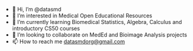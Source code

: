 - 👋 Hi, I’m @datasmd
- 👀 I’m interested in Medical Open Educational Resources
- 🌱 I’m currently learning Biomedical Statistics, Algebra, Calculus and introductory CS50 courses
- 💞️ I’m looking to collaborate on MedEd and Bioimage Analysis projects
- 📫 How to reach me datasmdorg@gmail.com

<!---
datasmd/datasmd is a ✨ special ✨ repository because its `README.md` (this file) appears on your GitHub profile.
You can click the Preview link to take a look at your changes.
--->
